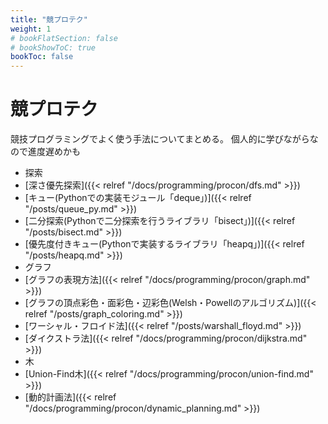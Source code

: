 ```yaml
---
title: "競プロテク"
weight: 1
# bookFlatSection: false
# bookShowToC: true
bookToc: false
---
```


# 競プロテク

競技プログラミングでよく使う手法についてまとめる。
個人的に学びながらなので進度遅めかも

- 探索
 - [深さ優先探索]({{< relref "/docs/programming/procon/dfs.md" >}})
 - [キュー(Pythonでの実装モジュール「deque」)]({{< relref "/posts/queue_py.md" >}})
- [二分探索(Pythonで二分探索を行うライブラリ「bisect」)]({{< relref "/posts/bisect.md" >}})
- [優先度付きキュー(Pythonで実装するライブラリ「heapq」)]({{< relref "/posts/heapq.md" >}})
- グラフ 
 - [グラフの表現方法]({{< relref "/docs/programming/procon/graph.md" >}})
 - [グラフの頂点彩色・面彩色・辺彩色(Welsh・Powellのアルゴリズム)]({{< relref "/posts/graph_coloring.md" >}})
 - [ワーシャル・フロイド法]({{< relref "/posts/warshall_floyd.md" >}})
 - [ダイクストラ法]({{< relref "/docs/programming/procon/dijkstra.md" >}})
- 木
 - [Union-Find木]({{< relref "/docs/programming/procon/union-find.md" >}})
- [動的計画法]({{< relref "/docs/programming/procon/dynamic_planning.md" >}})
